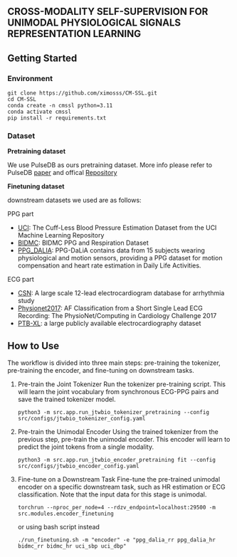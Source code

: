 ## CROSS-MODALITY SELF-SUPERVISION FOR UNIMODAL PHYSIOLOGICAL SIGNALS REPRESENTATION LEARNING

## Getting Started 

### Environment

```
git clone https://github.com/ximosss/CM-SSL.git
cd CM-SSL
conda create -n cmssl python=3.11
conda activate cmssl
pip install -r requirements.txt
```

### Dataset
**Pretraining dataset**

We use PulseDB as ours pretraining dataset. More info please refer to PulseDB [paper](https://www.frontiersin.org/journals/digital-health/articles/10.3389/fdgth.2022.1090854/full) and offical [Repository](https://github.com/pulselabteam/PulseDB)

**Finetuning dataset**

downstream datasets we used are as follows:

PPG part
+ [UCI](https://springernature.figshare.com/articles/dataset/UCI_dataset/20496258?backTo=%2Fcollections%2F_%2F6150390&file=38671886): The Cuff-Less Blood Pressure Estimation Dataset from the UCI Machine Learning Repository
+ [BIDMC](https://physionet.org/content/bidmc/1.0.0/): BIDMC PPG and Respiration Dataset
+ [PPG_DALIA](https://archive.ics.uci.edu/dataset/495/ppg+dalia): PPG-DaLiA contains data from 15 subjects wearing physiological and motion sensors, providing a PPG dataset for motion compensation and heart rate estimation in Daily Life Activities.

ECG part 
+ [CSN](https://physionet.org/content/ecg-arrhythmia/1.0.0/): A large scale 12-lead electrocardiogram database for arrhythmia study
+ [Physionet2017](https://physionet.org/content/challenge-2017/1.0.0/): AF Classification from a Short Single Lead ECG Recording: The PhysioNet/Computing in Cardiology Challenge 2017
+ [PTB-XL](https://physionet.org/content/ptb-xl/1.0.3/): a large publicly available electrocardiography dataset



## How to Use

The workflow is divided into three main steps: pre-training the tokenizer, pre-training the encoder, and fine-tuning on downstream tasks.

1. Pre-train the Joint Tokenizer
Run the tokenizer pre-training script. This will learn the joint vocabulary from synchronous ECG-PPG pairs and save the trained tokenizer model.
    ```
    python3 -m src.app.run_jtwbio_tokenizer_pretraining --config src/configs/jtwbio_tokenizer_config.yaml
    ```

2. Pre-train the Unimodal Encoder
Using the trained tokenizer from the previous step, pre-train the unimodal encoder. This encoder will learn to predict the joint tokens from a single modality.
    ```
    python3 -m src.app.run_jtwbio_encoder_pretraining fit --config src/configs/jtwbio_encoder_config.yaml
    ```

3. Fine-tune on a Downstream Task
Fine-tune the pre-trained unimodal encoder on a specific downstream task, such as HR estimation or ECG classification. Note that the input data for this stage is unimodal.
    ```
    torchrun --nproc_per_node=4 --rdzv_endpoint=localhost:29500 -m src.modules.encoder_finetuning
    ```
    or using bash script instead

    ```
    ./run_finetuning.sh -m "encoder" -e "ppg_dalia_rr ppg_dalia_hr bidmc_rr bidmc_hr uci_sbp uci_dbp"
    ```

